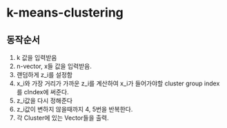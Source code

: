 # k-means-clustering

## 동작순서
1. k 값을 입력받음
2. n-vector, x들 값을 입력받음.
3. 랜덤하게 z_i를 설정함
4. x_i와 가장 거리가 가까운 z_i를 계산하여 x_i가 들어가야할 cluster group index를 cIndex에 써준다.
5. z_i값을 다시 정해준다
6. z_i값이 변하지 않을때까지 4, 5번을 반복한다.
7. 각 Cluster에 있는 Vector들을 출력.
